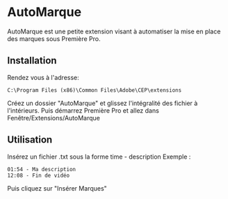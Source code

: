 # AutoMarque
AutoMarque est une petite extension visant à automatiser la mise en place des marques sous Première Pro.

## Installation
Rendez vous à l'adresse:
```
C:\Program Files (x86)\Common Files\Adobe\CEP\extensions
```
Créez un dossier "AutoMarque" et glissez l'intégralité des fichier à l'intérieurs.
Puis démarrez Première Pro et allez dans Fenêtre/Extensions/AutoMarque

## Utilisation
Insérez un fichier .txt sous la forme
time - description
Exemple :
```
01:54 - Ma description
12:08 - Fin de vidéo
```
Puis cliquez sur "Insérer Marques" 